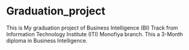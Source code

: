 # Graduation_project
This is My graduation project of Business Intelligence (BI) Track from Information Technology Institute (ITI) Monofiya branch. This a 3-Month diploma in Business Intelligence.
